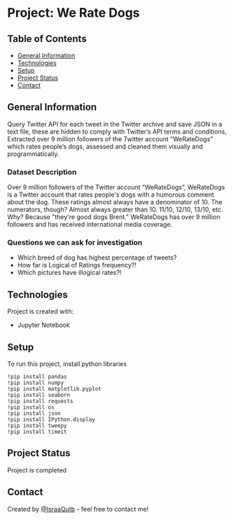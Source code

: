 # Project: We Rate Dogs
## Table of Contents
* [General Information](#generalinformation)
* [Technologies](#technologies)
* [Setup](#setup)
* [Project Status](#project-status)
* [Contact](#contact)

<a id='generalinformation'></a>
## General Information 
Query Twitter API for each tweet in the Twitter archive and save JSON in a text file, these are hidden to comply with Twitter’s API terms and conditions, Extracted over 9 million followers of the Twitter account ”WeRateDogs” which rates people’s dogs, assessed and cleaned them visually and programmatically.

### Dataset Description
Over 9 million followers of the Twitter account ”WeRateDogs”, WeRateDogs is a Twitter account that rates people's dogs with a humorous comment 
about the dog. These ratings almost always have a denominator of 10. The numerators, 
though? Almost always greater than 10. 11/10, 12/10, 13/10, etc. Why? Because 
"they're good dogs Brent." WeRateDogs has over 9 million followers and has received 
international media coverage.

 
### Questions we can ask for investigation
* Which breed of dog has highest percentage of tweets?
* How far is Logical of Ratings frequency?!
* Which pictures have illogical rates?!

<a id='technologies'></a>
## Technologies
Project is created with:
* Jupyter Notebook

<a id='setup'></a>
## Setup
To run this project, install python libraries 

```
!pip install pandas 
!pip install numpy 
!pip install matplotlib.pyplot 
!pip install seaborn 
!pip install requests 
!pip install os 
!pip install json
!pip install IPython.display
!pip install tweepy
!pip install timeit

```
<a id='project-status'></a>
## Project Status
Project is completed 

<a id='generalinformation'></a>
## Contact
Created by [@IsraaQutb](https://github.com/IsraaQutb) - feel free to contact me!
